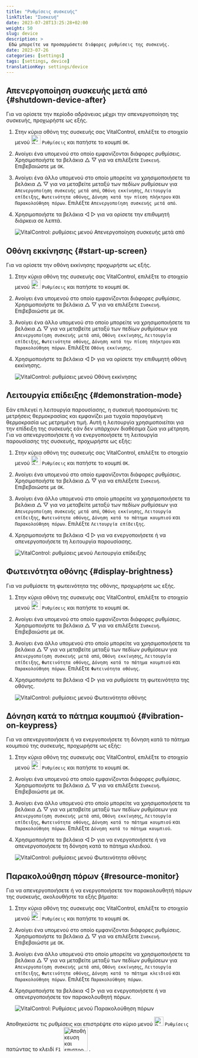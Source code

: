 ```yaml
---
title: "Ρυθμίσεις συσκευής"
linkTitle: "Συσκευή"
date: 2023-07-28T13:25:28+02:00
weight: 50
slug: device
description: >
 Εδώ μπορείτε να προσαρμόσετε διάφορες ρυθμίσεις της συσκευής.
date: 2023-07-26
categories: [settings]
tags: [settings, device]
translationKey: settings/device
---
```

## Απενεργοποίηση συσκευής μετά από {#shutdown-device-after}
Για να ορίσετε την περίοδο αδράνειας μέχρι την απενεργοποίηση της συσκευής, προχωρήστε ως εξής.

1. Στην κύρια οθόνη της συσκευής σας VitalControl, επιλέξτε το στοιχείο μενού <img src="/icons/gear.svg" width="25" align="bottom" alt="Ρυθμίσεις" /> `Ρυθμίσεις` και πατήστε το κουμπί `OK`.

2. Ανοίγει ένα υπομενού στο οποίο εμφανίζονται διάφορες ρυθμίσεις. Χρησιμοποιήστε τα βελάκια △ ▽ για να επιλέξετε `Συσκευή`. Επιβεβαιώστε με `OK`.

3. Ανοίγει ένα άλλο υπομενού στο οποίο μπορείτε να χρησιμοποιήσετε τα βελάκια △ ▽ για να μεταβείτε μεταξύ των πεδίων ρυθμίσεων για `Απενεργοποίηση συσκευής μετά από`, `Οθόνη εκκίνησης`, `Λειτουργία επίδειξης`, `Φωτεινότητα οθόνης`, `Δόνηση κατά την πίεση πλήκτρου` και `Παρακολούθηση πόρων`. Επιλέξτε `Απενεργοποίηση συσκευής μετά από`.

4. Χρησιμοποιήστε τα βελάκια ◁ ▷ για να ορίσετε την επιθυμητή διάρκεια σε λεπτά.

    ![VitalControl: ρυθμίσεις μενού Απενεργοποίηση συσκευής μετά από](../images/shutdowndeviceafter.png "Απενεργοποίηση συσκευής μετά από")

## Οθόνη εκκίνησης {#start-up-screen}

Για να ορίσετε την οθόνη εκκίνησης προχωρήστε ως εξής.

1. Στην κύρια οθόνη της συσκευής σας VitalControl, επιλέξτε το στοιχείο μενού <img src="/icons/gear.svg" width="25" align="bottom" alt="Ρυθμίσεις" /> `Ρυθμίσεις` και πατήστε το κουμπί `OK`.

2. Ανοίγει ένα υπομενού στο οποίο εμφανίζονται διάφορες ρυθμίσεις. Χρησιμοποιήστε τα βελάκια △ ▽ για να επιλέξετε `Συσκευή`. Επιβεβαιώστε με `OK`.

3. Ανοίγει ένα άλλο υπομενού στο οποίο μπορείτε να χρησιμοποιήσετε τα βελάκια △ ▽ για να μεταβείτε μεταξύ των πεδίων ρυθμίσεων για `Απενεργοποίηση συσκευής μετά από`, `Οθόνη εκκίνησης`, `Λειτουργία επίδειξης`, `Φωτεινότητα οθόνης`, `Δόνηση κατά την πίεση πλήκτρου` και `Παρακολούθηση πόρων`. Επιλέξτε `Οθόνη εκκίνησης`.

4. Χρησιμοποιήστε τα βελάκια ◁ ▷ για να ορίσετε την επιθυμητή οθόνη εκκίνησης.

    ![VitalControl: ρυθμίσεις μενού Οθόνη εκκίνησης](../images/startupscreen.png "Οθόνη εκκίνησης")

## Λειτουργία επίδειξης {#demonstration-mode}

Εάν επιλεγεί η λειτουργία παρουσίασης, η συσκευή προσομοιώνει τις μετρήσεις θερμοκρασίας και εμφανίζει μια τυχαία παραγόμενη θερμοκρασία ως μετρημένη τιμή. Αυτή η λειτουργία χρησιμοποιείται για την επίδειξη της συσκευής εάν δεν υπάρχουν διαθέσιμα ζώα για μέτρηση. Για να απενεργοποιήσετε ή να ενεργοποιήσετε τη λειτουργία παρουσίασης της συσκευής, προχωρήστε ως εξής:

1. Στην κύρια οθόνη της συσκευής σας VitalControl, επιλέξτε το στοιχείο μενού <img src="/icons/gear.svg" width="25" align="bottom" alt="Settings" /> `Ρυθμίσεις` και πατήστε το κουμπί `OK`.

2. Ανοίγει ένα υπομενού στο οποίο εμφανίζονται διάφορες ρυθμίσεις. Χρησιμοποιήστε τα βελάκια △ ▽ για να επιλέξετε `Συσκευή`. Επιβεβαιώστε με `OK`.

3. Ανοίγει ένα άλλο υπομενού στο οποίο μπορείτε να χρησιμοποιήσετε τα βελάκια △ ▽ για να μεταβείτε μεταξύ των πεδίων ρυθμίσεων για `Απενεργοποίηση συσκευής μετά από`, `Οθόνη εκκίνησης`, `Λειτουργία επίδειξης`, `Φωτεινότητα οθόνης`, `Δόνηση κατά το πάτημα κουμπιού` και `Παρακολούθηση πόρων`. Επιλέξτε `Λειτουργία επίδειξης`.

4. Χρησιμοποιήστε τα βελάκια ◁ ▷ για να ενεργοποιήσετε ή να απενεργοποιήσετε τη λειτουργία παρουσίασης.

    ![VitalControl: ρυθμίσεις μενού Λειτουργία επίδειξης](../images/demonstrationmode.png "Λειτουργία επίδειξης")

## Φωτεινότητα οθόνης {#display-brightness}

Για να ρυθμίσετε τη φωτεινότητα της οθόνης, προχωρήστε ως εξής.

1. Στην κύρια οθόνη της συσκευής σας VitalControl, επιλέξτε το στοιχείο μενού <img src="/icons/gear.svg" width="25" align="bottom" alt="Settings" /> `Ρυθμίσεις` και πατήστε το κουμπί `OK`.

2. Ανοίγει ένα υπομενού στο οποίο εμφανίζονται διάφορες ρυθμίσεις. Χρησιμοποιήστε τα βελάκια △ ▽ για να επιλέξετε `Συσκευή`. Επιβεβαιώστε με `OK`.

3. Ανοίγει ένα άλλο υπομενού στο οποίο μπορείτε να χρησιμοποιήσετε τα βελάκια △ ▽ για να μεταβείτε μεταξύ των πεδίων ρυθμίσεων για `Απενεργοποίηση συσκευής μετά από`, `Οθόνη εκκίνησης`, `Λειτουργία επίδειξης`, `Φωτεινότητα οθόνης`, `Δόνηση κατά το πάτημα κουμπιού` και `Παρακολούθηση πόρων`. Επιλέξτε `Φωτεινότητα οθόνης`.

4. Χρησιμοποιήστε τα βελάκια ◁ ▷ για να ρυθμίσετε τη φωτεινότητα της οθόνης.

    ![VitalControl: ρυθμίσεις μενού Φωτεινότητα οθόνης](../images/displaybrightness.png "Φωτεινότητα οθόνης")

## Δόνηση κατά το πάτημα κουμπιού {#vibration-on-keypress}

Για να απενεργοποιήσετε ή να ενεργοποιήσετε τη δόνηση κατά το πάτημα κουμπιού της συσκευής, προχωρήστε ως εξής:

1. Στην κύρια οθόνη της συσκευής σας VitalControl, επιλέξτε το στοιχείο μενού <img src="/icons/gear.svg" width="25" align="bottom" alt="Settings" /> `Ρυθμίσεις` και πατήστε το κουμπί `OK`.

2. Ανοίγει ένα υπομενού στο οποίο εμφανίζονται διάφορες ρυθμίσεις. Χρησιμοποιήστε τα βελάκια △ ▽ για να επιλέξετε `Συσκευή`. Επιβεβαιώστε με `OK`.

3. Ανοίγει ένα άλλο υπομενού στο οποίο μπορείτε να χρησιμοποιήσετε τα βελάκια △ ▽ για να μεταβείτε μεταξύ των πεδίων ρυθμίσεων για `Απενεργοποίηση συσκευής μετά από`, `Οθόνη εκκίνησης`, `Λειτουργία επίδειξης`, `Φωτεινότητα οθόνης`, `Δόνηση κατά το πάτημα κουμπιού` και `Παρακολούθηση πόρων`. Επιλέξτε `Δόνηση κατά το πάτημα κουμπιού`.

4. Χρησιμοποιήστε τα βελάκια ◁ ▷ για να ενεργοποιήσετε ή να απενεργοποιήσετε τη δόνηση κατά το πάτημα κλειδιού.

    ![VitalControl: ρυθμίσεις μενού Φωτεινότητα οθόνης](../images/vibrationonkeypress.png "Φωτεινότητα οθόνης")

## Παρακολούθηση πόρων {#resource-monitor}

Για να απενεργοποιήσετε ή να ενεργοποιήσετε τον παρακολουθητή πόρων της συσκευής, ακολουθήστε τα εξής βήματα:

1. Στην κύρια οθόνη της συσκευής σας VitalControl, επιλέξτε το στοιχείο μενού <img src="/icons/gear.svg" width="25" align="bottom" alt="Ρυθμίσεις" /> `Ρυθμίσεις` και πατήστε το κουμπί `OK`.

2. Ανοίγει ένα υπομενού στο οποίο εμφανίζονται διάφορες ρυθμίσεις. Χρησιμοποιήστε τα βελάκια △ ▽ για να επιλέξετε `Συσκευή`. Επιβεβαιώστε με `OK`.

3. Ανοίγει ένα άλλο υπομενού στο οποίο μπορείτε να χρησιμοποιήσετε τα βελάκια △ ▽ για να μεταβείτε μεταξύ των πεδίων ρυθμίσεων για `Απενεργοποίηση συσκευής μετά από`, `Οθόνη εκκίνησης`, `Λειτουργία επίδειξης`, `Φωτεινότητα οθόνης`, `Δόνηση κατά το πάτημα κλειδιού` και `Παρακολούθηση πόρων`. Επιλέξτε `Παρακολούθηση πόρων`.

4. Χρησιμοποιήστε τα βελάκια ◁ ▷ για να ενεργοποιήσετε ή να απενεργοποιήσετε τον παρακολουθητή πόρων.

    ![VitalControl: Ρυθμίσεις μενού Παρακολούθηση πόρων](../images/resourcemonitor.png "Παρακολούθηση πόρων")

Αποθηκεύστε τις ρυθμίσεις και επιστρέψτε στο κύριο μενού <img src="/icons/gear.svg" width="25" align="bottom" alt="Ρυθμίσεις" /> `Ρυθμίσεις` πατώντας το κλειδί `F1` &nbsp;<img src="/icons/footer/save_exit.svg" width="65" align="bottom" alt="Αποθήκευση και επιστροφή" />&nbsp;.
